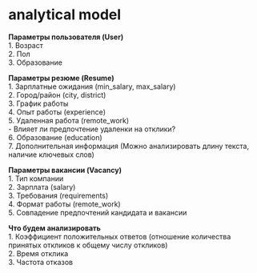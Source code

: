 # analytical model

**Параметры пользователя (User)**  
    1. Возраст  
    2. Пол  
    3. Образование  

**Параметры резюме (Resume)**  
    1. Зарплатные ожидания (min_salary, max_salary)  
    2. Город/район (city, district)  
    3. График работы  
    4. Опыт работы (experience)  
    5. Удаленная работа (remote_work)  
        - Влияет ли предпочтение удаленки на отклики?  
    6. Образование (education)  
    7. Дополнительная информация (Можно анализировать длину текста, наличие ключевых слов)  

**Параметры вакансии (Vacancy)**  
    1. Тип компании  
    2. Зарплата (salary)  
    3. Требования (requirements)  
    4. Формат работы (remote_work)  
    5. Совпадение предпочтений кандидата и вакансии  

**Что будем анализировать**  
    1. Коэффициент положительных ответов (отношение количества принятых откликов к общему числу откликов)  
    2. Время отклика  
    3. Частота отказов  

